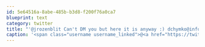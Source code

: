 ```yaml
---
id: 5e64516a-8abe-485b-b3d8-f200f76a0ca7
blueprint: text
category: twitter
title: "'@jrozenblit Can't DM you but here it is anyway :) dchymko@infometrix.ca"
caption: '<span class="username username_linked">@<a href="https://twitter.com/jrozenblit" title="Jonathan Rozenblit">jrozenblit</a></span> Can''t DM you but here it is anyway :) dchymko@infometrix.ca'
---
```

